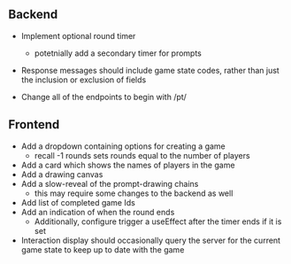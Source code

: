 ## Backend
- Implement optional round timer
  - potetnially add a secondary timer for prompts
- Response messages should include game state codes, rather than just the inclusion or exclusion of fields

- Change all of the endpoints to begin with /pt/

## Frontend
- Add a dropdown containing options for creating a game
  - recall -1 rounds sets rounds equal to the number of players
- Add a card which shows the names of players in the game
- Add a drawing canvas
- Add a slow-reveal of the prompt-drawing chains
  - this may require some changes to the backend as well
- Add list of completed game Ids
- Add an indication of when the round ends
  - Additionally, configure trigger a useEffect after the timer ends if it is set
- Interaction display should occasionally query the server for the current game state to keep up to date with the game
